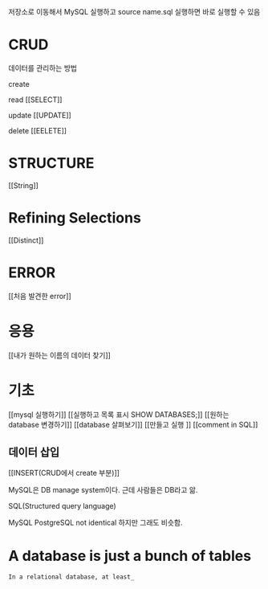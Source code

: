 저장소로 이동해서 MySQL 실행하고 source name.sql 실행하면 바로 실행할 수 있음

# CRUD

데이터를 관리하는 방법

create

read
[[SELECT]]

update
[[UPDATE]]

delete
[[EELETE]]
# STRUCTURE
[[String]]

# Refining Selections
[[Distinct]]



# ERROR
[[처음 발견한 error]]


# 응용
[[내가 원하는 이름의 데이터 찾기]]

# 기초
[[mysql 실행하기]]
[[실행하고 목록 표시 SHOW DATABASES;]]
[[원하는 database 변경하기]]
[[database 살펴보기]]
[[만들고 실행 ]]
[[comment in SQL]]

## 데이터 삽입
[[INSERT(CRUD에서 create 부분)]]




MySQL은 DB manage system이다.
근데 사람들은 DB라고 앎.

SQL(Structured query language)



MySQL PostgreSQL
not identical 하지만 그래도 비슷함.

# A database is just a bunch of tables

`In a relational database, at least_`
